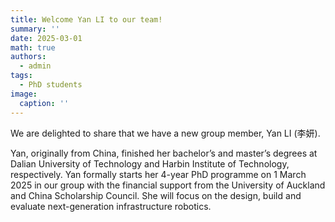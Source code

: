 ```yaml
---
title: Welcome Yan LI to our team!
summary: ''
date: 2025-03-01
math: true
authors:
  - admin
tags:
  - PhD students
image:
  caption: ''
---
```


We are delighted to share that we have a new group member, Yan LI (李妍). 

Yan, originally from China, finished her bachelor’s and master’s degrees at Dalian University of Technology and Harbin Institute of Technology, respectively. Yan formally starts her 4-year PhD programme on 1 March 2025 in our group with the financial support from the University of Auckland and China Scholarship Council. She will focus on the design, build and evaluate next-generation infrastructure robotics.